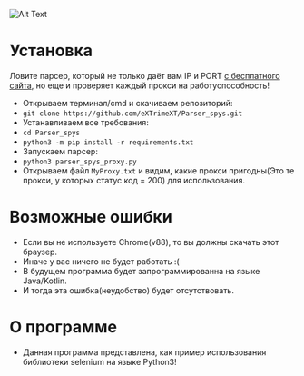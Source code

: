 ![Alt Text](https://github.com/eXTrimeXT/Parser_spys/blob/main/python.png)
# Установка
Ловите парсер, который не только даёт вам IP и PORT [с бесплатного сайта](spys.one/proxies "spys.one"), но еще и проверяет каждый прокси на работуспособность!
* Открываем терминал/cmd и скачиваем репозиторий:
* ```git clone https://github.com/eXTrimeXT/Parser_spys.git``` 
* Устанавливаем все требования: 
* ```cd Parser_spys```
* ```python3 -m pip install -r requirements.txt```
* Запускаем парсер: 
* ```python3 parser_spys_proxy.py```
* Открываем файл ```MyProxy.txt``` и видим, какие прокси пригодны(Это те прокси, у которых статус код = 200) для использования.
# Возможные ошибки
* Если вы не используете Chrome(v88), то вы должны скачать этот браузер.
* Иначе у вас ничего не будет работать :(
* В будущем программа будет запрограммированна на языке Java/Kotlin.
* И тогда эта ошибка(неудобство) будет отсутствовать.
# О программе
* Данная программа представлена, как пример использования библиотеки selenium на языке Python3!
